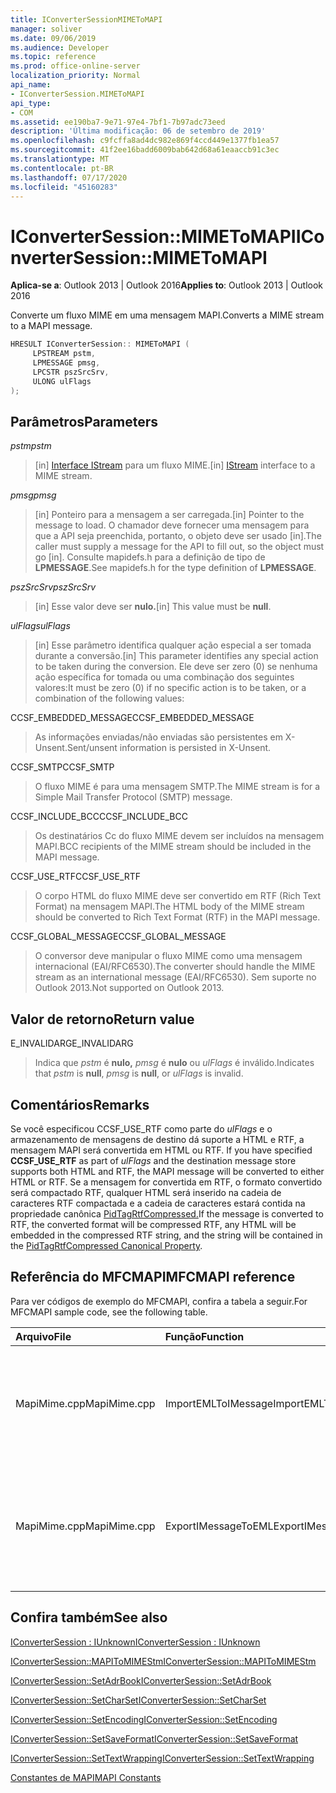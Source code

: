 ```yaml
---
title: IConverterSessionMIMEToMAPI
manager: soliver
ms.date: 09/06/2019
ms.audience: Developer
ms.topic: reference
ms.prod: office-online-server
localization_priority: Normal
api_name:
- IConverterSession.MIMEToMAPI
api_type:
- COM
ms.assetid: ee190ba7-9e71-97e4-7bf1-7b97adc73eed
description: 'Última modificação: 06 de setembro de 2019'
ms.openlocfilehash: c9fcffa8ad4dc982e869f4ccd449e1377fb1ea57
ms.sourcegitcommit: 41f2ee16badd6009bab642d68a61eaaccb91c3ec
ms.translationtype: MT
ms.contentlocale: pt-BR
ms.lasthandoff: 07/17/2020
ms.locfileid: "45160283"
---
```

# <a name="iconvertersessionmimetomapi"></a><span data-ttu-id="0cf75-103">IConverterSession::MIMEToMAPI</span><span class="sxs-lookup"><span data-stu-id="0cf75-103">IConverterSession::MIMEToMAPI</span></span>

  
  
<span data-ttu-id="0cf75-104">**Aplica-se a**: Outlook 2013 | Outlook 2016</span><span class="sxs-lookup"><span data-stu-id="0cf75-104">**Applies to**: Outlook 2013 | Outlook 2016</span></span> 
  
<span data-ttu-id="0cf75-105">Converte um fluxo MIME em uma mensagem MAPI.</span><span class="sxs-lookup"><span data-stu-id="0cf75-105">Converts a MIME stream to a MAPI message.</span></span>
  
```cpp
HRESULT IConverterSession:: MIMEToMAPI ( 
     LPSTREAM pstm, 
     LPMESSAGE pmsg, 
     LPCSTR pszSrcSrv, 
     ULONG ulFlags 
);
```

## <a name="parameters"></a><span data-ttu-id="0cf75-106">Parâmetros</span><span class="sxs-lookup"><span data-stu-id="0cf75-106">Parameters</span></span>

 <span data-ttu-id="0cf75-107">_pstm_</span><span class="sxs-lookup"><span data-stu-id="0cf75-107">_pstm_</span></span>
  
> <span data-ttu-id="0cf75-108">[in] [Interface IStream](https://msdn.microsoft.com/library/aa380034%28VS.85%29.aspx) para um fluxo MIME.</span><span class="sxs-lookup"><span data-stu-id="0cf75-108">[in] [IStream](https://msdn.microsoft.com/library/aa380034%28VS.85%29.aspx) interface to a MIME stream.</span></span> 
    
 <span data-ttu-id="0cf75-109">_pmsg_</span><span class="sxs-lookup"><span data-stu-id="0cf75-109">_pmsg_</span></span>
  
> <span data-ttu-id="0cf75-110">[in] Ponteiro para a mensagem a ser carregada.</span><span class="sxs-lookup"><span data-stu-id="0cf75-110">[in] Pointer to the message to load.</span></span> <span data-ttu-id="0cf75-111">O chamador deve fornecer uma mensagem para que a API seja preenchida, portanto, o objeto deve ser usado [in].</span><span class="sxs-lookup"><span data-stu-id="0cf75-111">The caller must supply a message for the API to fill out, so the object must go [in].</span></span> <span data-ttu-id="0cf75-112">Consulte mapidefs.h para a definição de tipo de **LPMESSAGE**.</span><span class="sxs-lookup"><span data-stu-id="0cf75-112">See mapidefs.h for the type definition of **LPMESSAGE**.</span></span>
    
 <span data-ttu-id="0cf75-113">_pszSrcSrv_</span><span class="sxs-lookup"><span data-stu-id="0cf75-113">_pszSrcSrv_</span></span>
  
> <span data-ttu-id="0cf75-114">[in] Esse valor deve ser **nulo.**</span><span class="sxs-lookup"><span data-stu-id="0cf75-114">[in] This value must be **null**.</span></span>
    
 <span data-ttu-id="0cf75-115">_ulFlags_</span><span class="sxs-lookup"><span data-stu-id="0cf75-115">_ulFlags_</span></span>
  
> <span data-ttu-id="0cf75-116">[in] Esse parâmetro identifica qualquer ação especial a ser tomada durante a conversão.</span><span class="sxs-lookup"><span data-stu-id="0cf75-116">[in] This parameter identifies any special action to be taken during the conversion.</span></span> <span data-ttu-id="0cf75-117">Ele deve ser zero (0) se nenhuma ação específica for tomada ou uma combinação dos seguintes valores:</span><span class="sxs-lookup"><span data-stu-id="0cf75-117">It must be zero (0) if no specific action is to be taken, or a combination of the following values:</span></span>
    
<span data-ttu-id="0cf75-118">CCSF_EMBEDDED_MESSAGE</span><span class="sxs-lookup"><span data-stu-id="0cf75-118">CCSF_EMBEDDED_MESSAGE</span></span>
  
> <span data-ttu-id="0cf75-119">As informações enviadas/não enviadas são persistentes em X-Unsent.</span><span class="sxs-lookup"><span data-stu-id="0cf75-119">Sent/unsent information is persisted in X-Unsent.</span></span>
    
<span data-ttu-id="0cf75-120">CCSF_SMTP</span><span class="sxs-lookup"><span data-stu-id="0cf75-120">CCSF_SMTP</span></span>
  
> <span data-ttu-id="0cf75-121">O fluxo MIME é para uma mensagem SMTP.</span><span class="sxs-lookup"><span data-stu-id="0cf75-121">The MIME stream is for a Simple Mail Transfer Protocol (SMTP) message.</span></span>
    
<span data-ttu-id="0cf75-122">CCSF_INCLUDE_BCC</span><span class="sxs-lookup"><span data-stu-id="0cf75-122">CCSF_INCLUDE_BCC</span></span>
  
> <span data-ttu-id="0cf75-123">Os destinatários Cc do fluxo MIME devem ser incluídos na mensagem MAPI.</span><span class="sxs-lookup"><span data-stu-id="0cf75-123">BCC recipients of the MIME stream should be included in the MAPI message.</span></span>
    
<span data-ttu-id="0cf75-124">CCSF_USE_RTF</span><span class="sxs-lookup"><span data-stu-id="0cf75-124">CCSF_USE_RTF</span></span>
  
> <span data-ttu-id="0cf75-125">O corpo HTML do fluxo MIME deve ser convertido em RTF (Rich Text Format) na mensagem MAPI.</span><span class="sxs-lookup"><span data-stu-id="0cf75-125">The HTML body of the MIME stream should be converted to Rich Text Format (RTF) in the MAPI message.</span></span>

<span data-ttu-id="0cf75-126">CCSF_GLOBAL_MESSAGE</span><span class="sxs-lookup"><span data-stu-id="0cf75-126">CCSF_GLOBAL_MESSAGE</span></span>
> <span data-ttu-id="0cf75-127">O conversor deve manipular o fluxo MIME como uma mensagem internacional (EAI/RFC6530).</span><span class="sxs-lookup"><span data-stu-id="0cf75-127">The converter should handle the MIME stream as an international message (EAI/RFC6530).</span></span> <span data-ttu-id="0cf75-128">Sem suporte no Outlook 2013.</span><span class="sxs-lookup"><span data-stu-id="0cf75-128">Not supported on Outlook 2013.</span></span>
    
## <a name="return-value"></a><span data-ttu-id="0cf75-129">Valor de retorno</span><span class="sxs-lookup"><span data-stu-id="0cf75-129">Return value</span></span>

<span data-ttu-id="0cf75-130">E_INVALIDARG</span><span class="sxs-lookup"><span data-stu-id="0cf75-130">E_INVALIDARG</span></span>
  
> <span data-ttu-id="0cf75-131">Indica que  _pstm_ é **nulo,**  _pmsg_ é **nulo** ou  _ulFlags_ é inválido.</span><span class="sxs-lookup"><span data-stu-id="0cf75-131">Indicates that  _pstm_ is **null**,  _pmsg_ is **null**, or  _ulFlags_ is invalid.</span></span> 
    
## <a name="remarks"></a><span data-ttu-id="0cf75-132">Comentários</span><span class="sxs-lookup"><span data-stu-id="0cf75-132">Remarks</span></span>

<span data-ttu-id="0cf75-133">Se você especificou CCSF_USE_RTF como parte do _ulFlags_ e o armazenamento de mensagens de destino dá suporte a HTML e RTF, a mensagem MAPI será convertida em HTML ou RTF. </span><span class="sxs-lookup"><span data-stu-id="0cf75-133">If you have specified **CCSF_USE_RTF** as part of  _ulFlags_ and the destination message store supports both HTML and RTF, the MAPI message will be converted to either HTML or RTF.</span></span> <span data-ttu-id="0cf75-134">Se a mensagem for convertida em RTF, o formato convertido será compactado RTF, qualquer HTML será inserido na cadeia de caracteres RTF compactada e a cadeia de caracteres estará contida na propriedade canônica [PidTagRtfCompressed.](pidtagrtfcompressed-canonical-property.md)</span><span class="sxs-lookup"><span data-stu-id="0cf75-134">If the message is converted to RTF, the converted format will be compressed RTF, any HTML will be embedded in the compressed RTF string, and the string will be contained in the [PidTagRtfCompressed Canonical Property](pidtagrtfcompressed-canonical-property.md).</span></span>
  
## <a name="mfcmapi-reference"></a><span data-ttu-id="0cf75-135">Referência do MFCMAPI</span><span class="sxs-lookup"><span data-stu-id="0cf75-135">MFCMAPI reference</span></span>

<span data-ttu-id="0cf75-136">Para ver códigos de exemplo do MFCMAPI, confira a tabela a seguir.</span><span class="sxs-lookup"><span data-stu-id="0cf75-136">For MFCMAPI sample code, see the following table.</span></span>
  
|<span data-ttu-id="0cf75-137">**Arquivo**</span><span class="sxs-lookup"><span data-stu-id="0cf75-137">**File**</span></span>|<span data-ttu-id="0cf75-138">**Função**</span><span class="sxs-lookup"><span data-stu-id="0cf75-138">**Function**</span></span>|<span data-ttu-id="0cf75-139">**Comentário**</span><span class="sxs-lookup"><span data-stu-id="0cf75-139">**Comment**</span></span>|
|:-----|:-----|:-----|
|<span data-ttu-id="0cf75-140">MapiMime.cpp</span><span class="sxs-lookup"><span data-stu-id="0cf75-140">MapiMime.cpp</span></span>  <br/> |<span data-ttu-id="0cf75-141">ImportEMLToIMessage</span><span class="sxs-lookup"><span data-stu-id="0cf75-141">ImportEMLToIMessage</span></span>  <br/> |<span data-ttu-id="0cf75-142">MFCMAPI usa MimeToMAPI para converter um arquivo EML em uma mensagem MAPI.</span><span class="sxs-lookup"><span data-stu-id="0cf75-142">MFCMAPI uses MimeToMAPI to convert an EML file to a MAPI message.</span></span>  <br/> |
|<span data-ttu-id="0cf75-143">MapiMime.cpp</span><span class="sxs-lookup"><span data-stu-id="0cf75-143">MapiMime.cpp</span></span>  <br/> |<span data-ttu-id="0cf75-144">ExportIMessageToEML</span><span class="sxs-lookup"><span data-stu-id="0cf75-144">ExportIMessageToEML</span></span>  <br/> |<span data-ttu-id="0cf75-145">MFCMAPI usa MAPIToMIMEStm para converter uma mensagem MAPI em um arquivo EML.</span><span class="sxs-lookup"><span data-stu-id="0cf75-145">MFCMAPI uses MAPIToMIMEStm to convert a MAPI message to an EML file.</span></span>  <br/> |
   
## <a name="see-also"></a><span data-ttu-id="0cf75-146">Confira também</span><span class="sxs-lookup"><span data-stu-id="0cf75-146">See also</span></span>



[<span data-ttu-id="0cf75-147">IConverterSession : IUnknown</span><span class="sxs-lookup"><span data-stu-id="0cf75-147">IConverterSession : IUnknown</span></span>](iconvertersessioniunknown.md)
  
[<span data-ttu-id="0cf75-148">IConverterSession::MAPIToMIMEStm</span><span class="sxs-lookup"><span data-stu-id="0cf75-148">IConverterSession::MAPIToMIMEStm</span></span>](iconvertersession-mapitomimestm.md)
  
[<span data-ttu-id="0cf75-149">IConverterSession::SetAdrBook</span><span class="sxs-lookup"><span data-stu-id="0cf75-149">IConverterSession::SetAdrBook</span></span>](iconvertersession-setadrbook.md)
  
[<span data-ttu-id="0cf75-150">IConverterSession::SetCharSet</span><span class="sxs-lookup"><span data-stu-id="0cf75-150">IConverterSession::SetCharSet</span></span>](iconvertersession-setcharset.md)
  
[<span data-ttu-id="0cf75-151">IConverterSession::SetEncoding</span><span class="sxs-lookup"><span data-stu-id="0cf75-151">IConverterSession::SetEncoding</span></span>](iconvertersession-setencoding.md)
  
[<span data-ttu-id="0cf75-152">IConverterSession::SetSaveFormat</span><span class="sxs-lookup"><span data-stu-id="0cf75-152">IConverterSession::SetSaveFormat</span></span>](iconvertersession-setsaveformat.md)
  
[<span data-ttu-id="0cf75-153">IConverterSession::SetTextWrapping</span><span class="sxs-lookup"><span data-stu-id="0cf75-153">IConverterSession::SetTextWrapping</span></span>](iconvertersession-settextwrapping.md)


[<span data-ttu-id="0cf75-154">Constantes de MAPI</span><span class="sxs-lookup"><span data-stu-id="0cf75-154">MAPI Constants</span></span>](mapi-constants.md)

